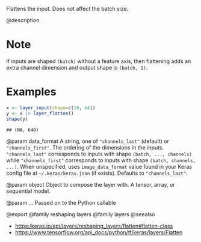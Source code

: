 Flattens the input. Does not affect the batch size.

@description

# Note
If inputs are shaped `(batch)` without a feature axis, then
flattening adds an extra channel dimension and output shape is `(batch, 1)`.

# Examples

```r
x <- layer_input(shape=c(10, 64))
y <- x |> layer_flatten()
shape(y)
```

```
## (NA, 640)
```

@param data_format
A string, one of `"channels_last"` (default) or
`"channels_first"`. The ordering of the dimensions in the inputs.
`"channels_last"` corresponds to inputs with shape
`(batch, ..., channels)` while `"channels_first"` corresponds to
inputs with shape `(batch, channels, ...)`.
When unspecified, uses `image_data_format` value found in your Keras
config file at `~/.keras/keras.json` (if exists). Defaults to
`"channels_last"`.

@param object
Object to compose the layer with. A tensor, array, or sequential model.

@param ...
Passed on to the Python callable

@export
@family reshaping layers
@family layers
@seealso
+ <https:/keras.io/api/layers/reshaping_layers/flatten#flatten-class>
+ <https://www.tensorflow.org/api_docs/python/tf/keras/layers/Flatten>
